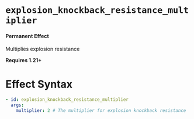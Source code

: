 # `explosion_knockback_resistance_multiplier`
#### Permanent Effect

Multiplies explosion resistance

**Requires 1.21+**

# Effect Syntax
```yaml
- id: explosion_knockback_resistance_multiplier
  args:
    multiplier: 2 # The multiplier for explosion knockback resistance
```